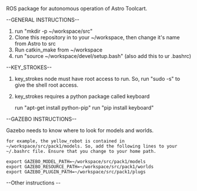 ROS package for autonomous operation of Astro Toolcart. 

--GENERAL INSTRUCTIONS--

1. run "mkdir -p ~/workspace/src"  
2. Clone this repository in to your ~/workspace, then change it's name from Astro to src
3. Run catkin_make from ~/workspace
4. run "source ~/workspace/devel/setup.bash" (also add this to ur .bashrc)

--KEY_STROKES--

1. key_strokes node must have root access to run. So, run "sudo -s" to give the shell root access. 

2. key_strokes requires a python package called keyboard  

	run "apt-get install python-pip"
	run "pip install keyboard"

--GAZEBO INSTRUCTIONS--

Gazebo needs to know where to look for models and worlds. 

	for example, the yellow_robot is contained in ~/workspace/src/pack1/models. So, add the following lines to your ~/.bashrc file. Ensure that you change to your home path.  

	export GAZEBO_MODEL_PATH=~/workspace/src/pack1/models
	export GAZEBO_RESOURCE_PATH=~/workspace/src/pack1/worlds
	export GAZEBO_PLUGIN_PATH=~/workspace/src/pack1/plugs

--Other instructions -- 
